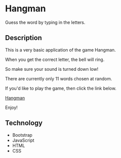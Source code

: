 # Hangman

Guess the word by typing in the letters.

## Description

This is a very basic application of the game Hangman.

When you get the correct letter, the bell will ring.

So make sure your sound is turned down low!

There are currently only 11 words chosen at random.

If you'd like to play the game, then click the link below.

[Hangman](https://rexstrider.github.io/Hangman/)

Enjoy!

## Technology

 - Bootstrap
 - JavaScript
 - HTML
 - CSS
